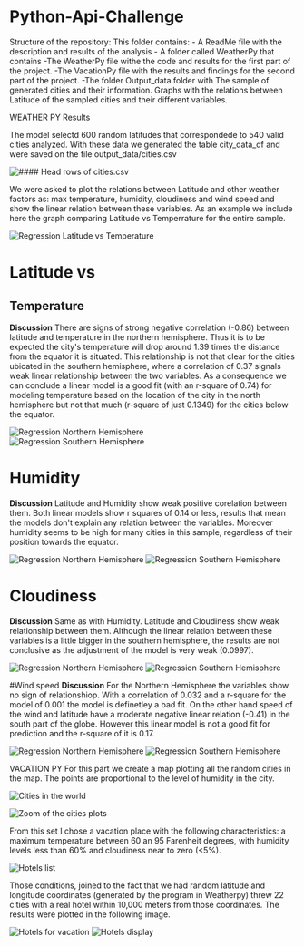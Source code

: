 # Python-Api-Challenge

Structure of the repository:
This folder contains:
    - A ReadMe file with the description and results of the analysis
    - A folder called WeatherPy that contains
        -The WeatherPy file withe the code and results for the first part of the project.
        -The VacationPy file with the results and findings for the second part of the project.
        -The folder Output_data folder with 
            The sample of generated cities and their information.
            Graphs with the relations between Latitude of the sampled cities and their different variables.


WEATHER PY Results

The model selectd 600 random latitudes that correspondede to 540 valid cities analyzed. With these data we generated the table city_data_df and were saved on the file output_data/cities.csv

![#### Head rows of cities.csv](/Weatherpy/output_data/Images/city_data_df.png)

We were asked to plot the relations between Latitude and other weather factors as: max temperature, humidity, cloudiness and wind speed and show the linear relation between these variables. As an example we include here the graph comparing Latitude vs Temperrature for the entire sample.  

![Regression Latitude vs Temperature](./Weatherpy/output_data/Images/Lat_vs_Temp_Total.png)

# Latitude vs
## Temperature
**Discussion** There are signs of strong negative correlation (-0.86) between latitude and temperature in the northern hemisphere. Thus it is to be expected the city's temperature will drop around 1.39 times the distance from the equator it is situated. This relationship is not that clear for the cities ubicated in the southern hemisphere, where a correlation of 0.37 signals weak linear relationship between the two variables. As a consequence we can conclude a linear model is a good fit (with an r-square of 0.74) for modeling temperature based on the location of the city in the north hemisphere but not that much (r-square of just 0.1349) for the cities below the equator.  

![Regression Northern Hemisphere](./Weatherpy/output_data/Images/Lat_vs_Temp_North.png)      
![Regression Southern Hemisphere](./Weatherpy/output_data/Images/Lat_vs_Temp_South.png)

# Humidity
**Discussion** Latitude and Humidity show weak positive corelation between them. Both linear models show r squares of 0.14 or less, results that mean the models don't explain any relation between the variables. Moreover humidity seems to be high for many cities in this sample, regardless of their position towards the equator.

![Regression Northern Hemisphere](./Weatherpy/output_data/Images/Lat_vs_Hum_North.png)
![Regression Southern Hemisphere](./Weatherpy/output_data/Images/Lat_vs_Hum_South.png)


# Cloudiness
**Discussion** Same as with Humidity. Latitude and Cloudiness show weak relationship between them. Although the linear relation between these variables is a little bigger in the southern hemisphere, the results are not conclusive as the adjustment of the model is very weak (0.0997). 

![Regression Northern Hemisphere](./Weatherpy/output_data/Images/Lat_vs_Cloud_North.png)
![Regression Southern Hemisphere](./Weatherpy/output_data/Images/Lat_vs_Cloud_South.png)


#Wind speed
**Discussion** For the Northern Hemisphere the variables show no sign of relationshiop. With a correlation of   0.032 and a r-square for the model of 0.001 the model is definetley a bad fit. On the other hand speed of the wind and latitude have a moderate negative linear relation (-0.41) in the south part of the globe. However this linear model is not a good fit for prediction and the r-square of it is 0.17.

![Regression Northern Hemisphere](/Weatherpy/output_data/Images/Lat_vs_Wind_North.png)
![Regression Southern Hemisphere](/Weatherpy/output_data/Images/Lat_vs_Wind_South.png)

VACATION PY
For this part we create a map plotting all the random cities in the map. The points are proportional to the level of humidity in the city. 

![Cities in the world](/Weatherpy/output_data/Images/Cities_around_the_world.png) 

![Zoom of the cities plots](/Weatherpy/output_data/Images/Zoom_cities_w_humidity.png)

From this set I chose a vacation place with the following characteristics: a maximum temperature between 60 an 95 Farenheit degrees, with humidity levels less than 60% and cloudiness near to zero (<5%).

![Hotels list](./Weatherpy/output_data/Images/Hotels_list.png)

Those conditions, joined to the fact that we had random latitude and longitude coordinates (generated by the program in Weatherpy) threw 22 cities with a real hotel within 10,000 meters from those coordinates. The results were plotted in the following image. 

![Hotels for vacation](./Weatherpy/output_data/Images/Hotels_for_vacation.png)
![Hotels display](./Weatherpy/output_data/Images/Hotel_display_in_map.png)

